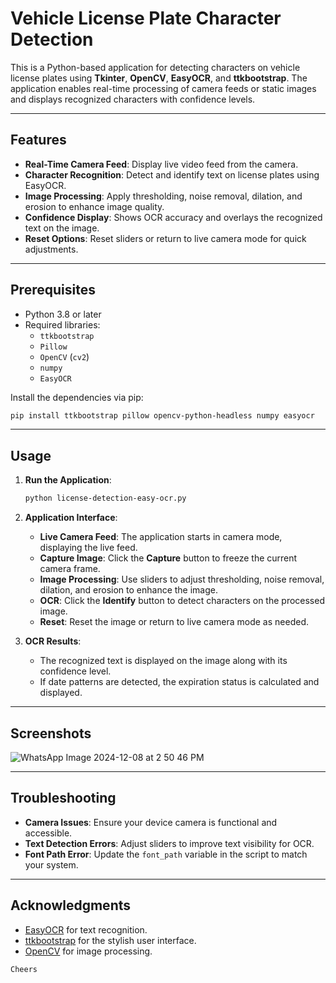 # Vehicle License Plate Character Detection

This is a Python-based application for detecting characters on vehicle license plates using **Tkinter**, **OpenCV**, **EasyOCR**, and **ttkbootstrap**. The application enables real-time processing of camera feeds or static images and displays recognized characters with confidence levels.

---

## Features

- **Real-Time Camera Feed**: Display live video feed from the camera.
- **Character Recognition**: Detect and identify text on license plates using EasyOCR.
- **Image Processing**: Apply thresholding, noise removal, dilation, and erosion to enhance image quality.
- **Confidence Display**: Shows OCR accuracy and overlays the recognized text on the image.
- **Reset Options**: Reset sliders or return to live camera mode for quick adjustments.

---

## Prerequisites

- Python 3.8 or later
- Required libraries:
  - `ttkbootstrap`
  - `Pillow`
  - `OpenCV` (`cv2`)
  - `numpy`
  - `EasyOCR`

Install the dependencies via pip:

```bash
pip install ttkbootstrap pillow opencv-python-headless numpy easyocr
```

---

## Usage

1. **Run the Application**:
   ```bash
   python license-detection-easy-ocr.py
   ```

2. **Application Interface**:
   - **Live Camera Feed**: The application starts in camera mode, displaying the live feed.
   - **Capture Image**: Click the **Capture** button to freeze the current camera frame.
   - **Image Processing**: Use sliders to adjust thresholding, noise removal, dilation, and erosion to enhance the image.
   - **OCR**: Click the **Identify** button to detect characters on the processed image.
   - **Reset**: Reset the image or return to live camera mode as needed.

3. **OCR Results**:
   - The recognized text is displayed on the image along with its confidence level.
   - If date patterns are detected, the expiration status is calculated and displayed.

---


## Screenshots

![WhatsApp Image 2024-12-08 at 2 50 46 PM](https://github.com/user-attachments/assets/c30a0f7c-346f-4b65-970f-461dddeb6bdf)

---

## Troubleshooting

- **Camera Issues**: Ensure your device camera is functional and accessible.
- **Text Detection Errors**: Adjust sliders to improve text visibility for OCR.
- **Font Path Error**: Update the `font_path` variable in the script to match your system.

---

## Acknowledgments

- [EasyOCR](https://github.com/JaidedAI/EasyOCR) for text recognition.
- [ttkbootstrap](https://ttkbootstrap.readthedocs.io/en/latest/) for the stylish user interface.
- [OpenCV](https://opencv.org/) for image processing.
```
Cheers
